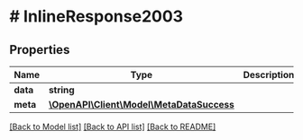 # # InlineResponse2003

## Properties

Name | Type | Description | Notes
------------ | ------------- | ------------- | -------------
**data** | **string** |  | [optional] 
**meta** | [**\OpenAPI\Client\Model\MetaDataSuccess**](MetaDataSuccess.md) |  | [optional] 

[[Back to Model list]](../../README.md#documentation-for-models) [[Back to API list]](../../README.md#documentation-for-api-endpoints) [[Back to README]](../../README.md)


